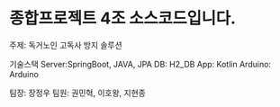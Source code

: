 # 종합프로젝트 4조 소스코드입니다.
주제: 독거노인 고독사 방지 솔루션

기술스택
  Server:SpringBoot, JAVA, JPA
  DB: H2_DB
  App: Kotlin
  Arduino: Arduino

팀장: 장정우
팀원: 권민혁, 이호왕, 지현종
